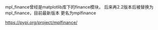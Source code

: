mpl_finance曾经是matplotlib库下的finance模块，
后来再2.2版本后被替换为mpl_finance，目前最新版本
更名为mplfinance  

https://pypi.org/project/mplfinance/